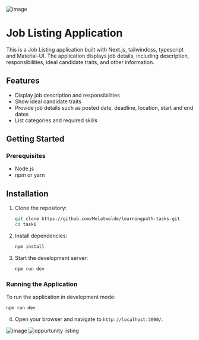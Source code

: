 ![image](https://github.com/user-attachments/assets/1476ff70-8777-4ed1-ab5b-0414cce765ef)
# Job Listing Application

This is a Job Listing application built with Next.js, tailwindcss, typescript and Material-UI. The application displays job details, including description, responsibilities, ideal candidate traits, and other information.

## Features

- Display job description and responsibilities
- Show ideal candidate traits
- Provide job details such as posted date, deadline, location, start and end dates
- List categories and required skills

## Getting Started

### Prerequisites

- Node.js
- npm or yarn

## Installation

1. Clone the repository:
    ```sh
    git clone https://github.com/Melatwolde/learningpath-tasks.git
    cd task6
    ```

2. Install dependencies:
    ```sh
    npm install
    ```

3. Start the development server:
    ```sh
    npm run dev
    ```


### Running the Application

To run the application in development mode:

```sh
npm run dev
 ```

4. Open your browser and navigate to `http://localhost:3000/`.


![image](https://github.com/user-attachments/assets/b167ef92-00d4-4cce-88de-9bcc02d6e8e7)
![oppurtunity listing](../task6/screenshots/jobdescription.png)

